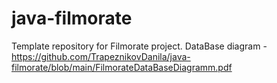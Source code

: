 # java-filmorate
Template repository for Filmorate project.
DataBase diagram - https://github.com/TrapeznikovDanila/java-filmorate/blob/main/FilmorateDataBaseDiagramm.pdf
